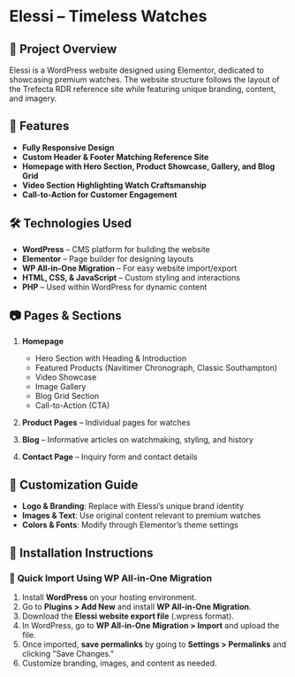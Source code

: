 # Elessi – Timeless Watches  

## 📌 Project Overview  
Elessi is a WordPress website designed using Elementor, dedicated to showcasing premium watches. The website structure follows the layout of the Trefecta RDR reference site while featuring unique branding, content, and imagery.  

## 🚀 Features  
- **Fully Responsive Design**  
- **Custom Header & Footer Matching Reference Site**  
- **Homepage with Hero Section, Product Showcase, Gallery, and Blog Grid**  
- **Video Section Highlighting Watch Craftsmanship**  
- **Call-to-Action for Customer Engagement**  

## 🛠️ Technologies Used  
- **WordPress** – CMS platform for building the website  
- **Elementor** – Page builder for designing layouts  
- **WP All-in-One Migration** – For easy website import/export  
- **HTML, CSS, & JavaScript** – Custom styling and interactions  
- **PHP** – Used within WordPress for dynamic content  

## 📷 Pages & Sections  
1. **Homepage**  
   - Hero Section with Heading & Introduction  
   - Featured Products (Navitimer Chronograph, Classic Southampton)  
   - Video Showcase  
   - Image Gallery  
   - Blog Grid Section  
   - Call-to-Action (CTA)  

2. **Product Pages** – Individual pages for watches  
3. **Blog** – Informative articles on watchmaking, styling, and history  
4. **Contact Page** – Inquiry form and contact details  

## 🎨 Customization Guide  
- **Logo & Branding**: Replace with Elessi’s unique brand identity  
- **Images & Text**: Use original content relevant to premium watches  
- **Colors & Fonts**: Modify through Elementor’s theme settings  

## 📌 Installation Instructions  
### 🔹 **Quick Import Using WP All-in-One Migration**  
1. Install **WordPress** on your hosting environment.  
2. Go to **Plugins > Add New** and install **WP All-in-One Migration**.  
3. Download the **Elessi website export file** (.wpress format).  
4. In WordPress, go to **WP All-in-One Migration > Import** and upload the file.  
5. Once imported, **save permalinks** by going to **Settings > Permalinks** and clicking "Save Changes."  
6. Customize branding, images, and content as needed.  
